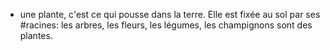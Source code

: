 - une plante, c'est ce qui pousse dans la terre. Elle est fixée au sol par ses #racines: les arbres, les fleurs, les légumes, les champignons sont des plantes.